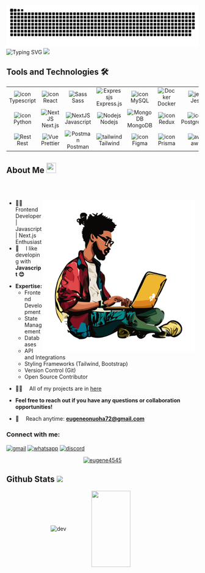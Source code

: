 <!-- repo snake graphics -->
<picture>
  <source media="(prefers-color-scheme: dark)" srcset="https://github.com/eugene4545/eugene4545/blob/output/github-snake-dark.svg?palette=github-dark" />
  <source media="(prefers-color-scheme: light)" srcset="https://github.com/eugene4545/eugene4545/blob/output/github-snake.svg" />
  <img alt="github-snake" src="https://github.com/eugene4545/eugene4545/blob/output/github-snake.svg" />
</picture>
<!--<img align="left" src="https://user-images.githubusercontent.com/65187002/144930161-2f783401-8d27-4fdf-a2f7-cc0ba32f1f1f.gif" width="10%" style="display:inline;">
<!-- <img align="right" src="https://user-images.githubusercontent.com/65187002/144930161-2f783401-8d27-4fdf-a2f7-cc0ba32f1f1f.gif" width="30%" style="display:inline;"> -->


<!-- Typing Info SVG and waving hand GIF -->
<div align="center" style="display: inline-block;">
  <picture>
    <source media="(prefers-color-scheme: dark)" srcset="https://readme-typing-svg.herokuapp.com?font=Pacifico&color=FFFFFF&size=48&center=true&vCenter=true&width=1200&height=100&lines=welcome+to+my+page!;My+name+is+Eugene;Frontend+Developer+|+Open+-+Source+Disciple;Aspiring+Full+Stack+Developer">
    <source media="(prefers-color-scheme: light)" srcset="https://readme-typing-svg.herokuapp.com?font=Pacifico&color=000000&size=48&center=true&vCenter=true&width=1200&height=100&lines=welcome+to+my+page!;My+name+is+Eugene;Frontend+Developer+|+Open+-+Source+Disciple;Aspiring+Full+Stack+Developer">
    <img src="https://readme-typing-svg.herokuapp.com?font=Pacifico&color=000000&size=48&center=true&vCenter=true&width=1200&height=100&lines=Hello!;+welcome+to+my+page;My+name+is+Eugene;Frontend+Developer+|+NextJS+Disciple;Aspiring+Full+Stack+Developer" alt="Typing SVG" style="display: inline-block;">
  </picture>
  <img src="https://media.giphy.com/media/hvRJCLFzcasrR4ia7z/giphy.gif" width="28" style="display: inline-block;">
</div>

<!-- [![wakatime](https://wakatime.com/badge/user/eebb3dd8-d9b2-40de-9b88-6fd6cac99dbc.svg)](https://wakatime.com/@eebb3dd8-d9b2-40de-9b88-6fd6cac99dbc) -->


## Tools and Technologies 🛠
<!-- Some of my tech stack -->

<table align="center">
  <tr>
    <td align="center" width="96">
        <img src="https://techstack-generator.vercel.app/ts-icon.svg" alt="icon" width="65" height="65" /><br>Typescript 
    </td>
    <td align="center" width="96">
        <img src="https://techstack-generator.vercel.app/react-icon.svg" alt="icon" width="65" height="65" /><br>React
    </td>
    <td align="center" width="96">
        <img src="https://techstack-generator.vercel.app/sass-icon.svg" width="48" height="48" alt="Sass" /><br>Sass
    </td>
    <td align="center" width="96">
        <img src="https://skillicons.dev/icons?i=expressjs" width="48" height="48" alt="Expressjs" /><br>Express.js
    </td>
    <td align="center" width="96">
        <img src="https://techstack-generator.vercel.app/mysql-icon.svg" alt="icon" width="65" height="65" /><br>MySQL
    </td>
    <td align="center" width="96">
        <img src="https://techstack-generator.vercel.app/docker-icon.svg" width="48" height="48" alt="Docker" /><br>Docker
    </td>
	   <td align="center" width="96">
	    <img src="https://techstack-generator.vercel.app/jest-icon.svg" width="48" height="48" alt="jest" /><br>Jest
	   </td>
  </tr>
  <tr>
    <td align="center" width="96">
      <img src="https://techstack-generator.vercel.app/python-icon.svg" alt="icon" width="65" height="65" /><br>Python
    </td>
    <td align="center" width="96">
        <img src="https://skillicons.dev/icons?i=nextjs" width="48" height="48" alt="NextJS" /><br>Next.js
    </td>
    <td align="center" width="96">
        <img src="https://techstack-generator.vercel.app/js-icon.svg" width="48" height="48" alt="NextJS" /><br>Javascript
    </td>
    <td align="center" width="96">
        <img src="https://skillicons.dev/icons?i=nodejs&theme=dark" width="48" height="48" alt="Nodejs" /><br>Nodejs
    </td>
    <td align="center" width="96">
        <img src="https://skillicons.dev/icons?i=mongodb" width="48" height="48" alt="MongoDB" /><br>MongoDB
    </td>
    <td align="center" width="96">
     <img src="https://techstack-generator.vercel.app/redux-icon.svg" alt="icon" width="65" height="65" /><br>Redux
    </td>
	   <td align="center" width="96">
      <img src="https://skillicons.dev/icons?i=postgresql" alt="icon" width="48" height="48" alt="postgresql" /><br>PostgreSQL
    </td>
  </tr>
  <tr>
    <td align="center" width="96">
      <img src="https://techstack-generator.vercel.app/restapi-icon.svg" width="48" height="48" alt="Rest" /><br>Rest
    </td>
    <td align="center" width="96">
      <img src="https://techstack-generator.vercel.app/prettier-icon.svg" width="48" height="48" alt="Vue" /><br>Prettier    
    </td>
    <td align="center" width="96">
      <img src="https://skillicons.dev/icons?i=postman" width="48" height="48" alt="Postman" /><br>Postman
    </td>
    <td align="center" width="96">
      <img src="https://skillicons.dev/icons?i=tailwind" width="48" height="48" alt="tailwind" /><br>Tailwind
      </td>
      <td align="center" width="96">
      <img src="https://skillicons.dev/icons?i=figma" alt="icon" width="48" height="48" alt="figma" /><br>Figma
    </td>
      <td align="center" width="96">
      <img src="https://skillicons.dev/icons?i=prisma" alt="icon" width="48" height="48" alt="prisma" /><br>Prisma
    </td>
    <td align="center" width="96">
	<img src="https://techstack-generator.vercel.app/aws-icon.svg" width="48" height="48" alt="aws" /><br>aws
    </td>
  </tr>
</table>

<!-- About me with image -->
## About Me <img src="https://media.giphy.com/media/pDh3IDoUswmZrqdRip/giphy.gif" height="27px" width="25px">
<br>
<br>
<p><img align="right" style="width: 400px; margin-right: 10px;" src="images/laptop-man-sitting.svg" /></p>


- 🙌🏻&emsp; Frontend Developer | Javascript | Next.js Enthusiast
- 🐍&emsp; I like developing with **Javascript  😊**
<!-- - 💬&emsp; ### Skills & Interests -->

*   **Expertise:**
    * Frontend Development
    * State Management
    * Databases
    * API and Integrations
    * Styling Frameworks (Tailwind, Bootstrap)
    * Version Control (Git)
    * Open Source Contributor
- 👨‍💻&emsp; All of my projects are in [here](https://github.com/eugene4545?tab=repositories)
*   **Feel free to reach out if you have any questions or collaboration opportunities!**
- 📧&emsp; Reach anytime: **eugeneonuoha72@gmail.com**
  
<h3 style="display: flex; align-items: center;"> Connect with me:</h3>

<p align="left">
  <a href="mailto:eugeneonuoha72@gmail.com" title="email"><img align="center" src="https://skillicons.dev/icons?i=gmail"
      alt="gmail" height="30" width="40" /></a>
  <a href="https://wa.me/2348022139195" title="whatsapp"><img align="center"
      src="https://raw.githubusercontent.com/rahuldkjain/github-profile-readme-generator/master/src/images/icons/Social/whatsapp.svg"
      alt="whatsapp" height="30" width="40" /></a>
	 <a href="https://discord.com/users/eugene_16468" title="discord"><img align="center" src="https://skillicons.dev/icons?i=discord"
      alt="discord" height="30" width="40" /></a>
</p>

<!-- Github trophy -->
<p align="center"> <a href="https://github.com/ryo-ma/github-profile-trophy"><img src="https://github-profile-trophy.vercel.app/?username=eugene4545&rank=-C&rank=-?" alt="eugene4545" /></a> </p>


<!-- Github streak + languages -->
## Github Stats <img src="https://media.giphy.com/media/WUlplcMpOCEmTGBtBW/giphy.gif" width="50">

<p align=center>
  <div align=center>
      <img align="center" width="45%" height="200" src="https://github-readme-streak-stats.herokuapp.com/?user=eugene4545&theme=react&border=61dafb&hide_border=true" alt="dev"/>
<!-- 	  <img align="center" width="45%" height="200" src="https://github-readme-streak-stats.herokuapp.com/?user=eugene4545&theme=shadow-green&border_radius=13.9&date_format=M%20j%5B%2C%20Y%5D" alt="dev"/> -->
      <img align="center" width="45%" height="200" src="https://github-readme-stats.vercel.app/api/top-langs/?username=eugene4545&hide_progress=true&theme=react&layout=compact&langs_count=12"/>
  </div>
  <div align="center">
     
  </div> 
</p>
